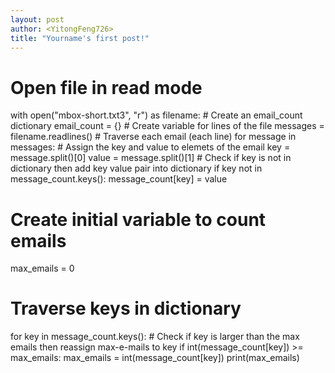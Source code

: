 ```yaml
---
layout: post
author: <YitongFeng726>
title: "Yourname's first post!"
---
```

  
  # Open file in read mode
with open("mbox-short.txt3", "r") as filename:
    # Create an email_count dictionary
   email_count = {}
    # Create variable for lines of the file
    messages = filename.readlines()
    # Traverse each email (each line)
    for message in messages:
        # Assign the key and value to elemets of the email
        key = message.split()[0]
        value = message.split()[1]
        # Check if key is not in dictionary then add key value pair into dictionary
        if key not in message_count.keys():
            message_count[key] = value
# Create initial variable to count emails
max_emails = 0
# Traverse keys in dictionary
for key in message_count.keys():
    # Check if key is larger than the max emails then reassign max-e-mails to key
    if int(message_count[key]) >= max_emails:
        max_emails = int(message_count[key])
print(max_emails)
